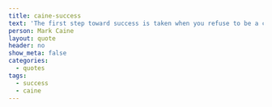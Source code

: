 ```yaml
---
title: caine-success
text: 'The first step toward success is taken when you refuse to be a captive of the environment in which you first find yourself.'
person: Mark Caine
layout: quote
header: no
show_meta: false
categories:
  - quotes
tags:
  - success
  - caine
---
```

